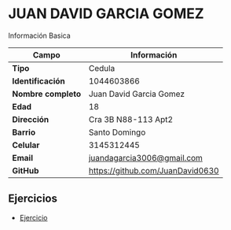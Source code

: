 # JUAN DAVID GARCIA GOMEZ
Información Basica

| Campo | Información |
| --- | --- |
| **Tipo** | Cedula |
| **Identificación** | 1044603866 |
| **Nombre completo** | Juan David Garcia Gomez |
| **Edad** | 18 |
| **Dirección** | Cra 3B N88-113 Apt2 |
| **Barrio** | Santo Domingo |
| **Celular** | 3145312445 |
| **Email** | juandagarcia3006@gmail.com |
| **GitHub** | https://github.com/JuanDavid0630 |

## Ejercicios
- [Ejercicio](ejercicio.md)